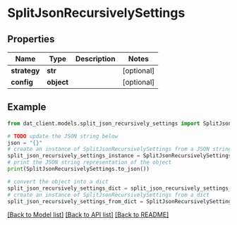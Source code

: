 # SplitJsonRecursivelySettings


## Properties

Name | Type | Description | Notes
------------ | ------------- | ------------- | -------------
**strategy** | **str** |  | [optional] 
**config** | **object** |  | [optional] 

## Example

```python
from dat_client.models.split_json_recursively_settings import SplitJsonRecursivelySettings

# TODO update the JSON string below
json = "{}"
# create an instance of SplitJsonRecursivelySettings from a JSON string
split_json_recursively_settings_instance = SplitJsonRecursivelySettings.from_json(json)
# print the JSON string representation of the object
print(SplitJsonRecursivelySettings.to_json())

# convert the object into a dict
split_json_recursively_settings_dict = split_json_recursively_settings_instance.to_dict()
# create an instance of SplitJsonRecursivelySettings from a dict
split_json_recursively_settings_from_dict = SplitJsonRecursivelySettings.from_dict(split_json_recursively_settings_dict)
```
[[Back to Model list]](../README.md#documentation-for-models) [[Back to API list]](../README.md#documentation-for-api-endpoints) [[Back to README]](../README.md)


